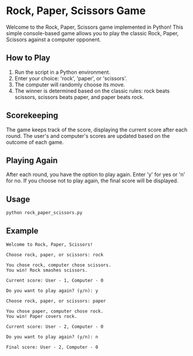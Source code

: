 # Rock, Paper, Scissors Game

Welcome to the Rock, Paper, Scissors game implemented in Python! This simple console-based game allows you to play the classic Rock, Paper, Scissors against a computer opponent.

## How to Play

1. Run the script in a Python environment.
2. Enter your choice: 'rock', 'paper', or 'scissors'.
3. The computer will randomly choose its move.
4. The winner is determined based on the classic rules: rock beats scissors, scissors beats paper, and paper beats rock.

## Scorekeeping

The game keeps track of the score, displaying the current score after each round. The user's and computer's scores are updated based on the outcome of each game.

## Playing Again

After each round, you have the option to play again. Enter 'y' for yes or 'n' for no. If you choose not to play again, the final score will be displayed.

## Usage

```bash
python rock_paper_scissors.py
```

## Example

```
Welcome to Rock, Paper, Scissors!

Choose rock, paper, or scissors: rock

You chose rock, computer chose scissors.
You win! Rock smashes scissors.

Current score: User - 1, Computer - 0

Do you want to play again? (y/n): y

Choose rock, paper, or scissors: paper

You chose paper, computer chose rock.
You win! Paper covers rock.

Current score: User - 2, Computer - 0

Do you want to play again? (y/n): n

Final score: User - 2, Computer - 0
```
